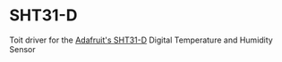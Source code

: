 # SHT31-D
Toit driver for the [Adafruit's SHT31-D](https://www.adafruit.com/product/2857) Digital Temperature and Humidity Sensor
